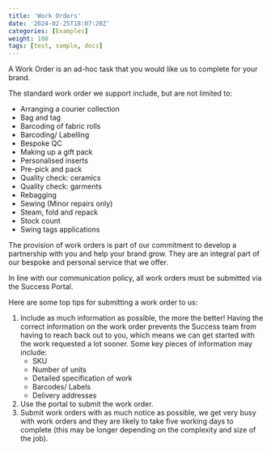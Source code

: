 ```yaml
---
title: 'Work Orders'
date: '2024-02-25T18:07:20Z'
categories: [Examples]
weight: 100
tags: [test, sample, docs]
---
```

A Work Order is an ad-hoc task that you would like us to complete for your brand. 

The standard work order we support include, but are not limited to:

- Arranging a courier collection
- Bag and tag
- Barcoding of fabric rolls
- Barcoding/ Labelling
- Bespoke QC
- Making up a gift pack
- Personalised inserts
- Pre-pick and pack
- Quality check: ceramics
- Quality check: garments
- Rebagging
- Sewing (Minor repairs only)
- Steam, fold and repack
- Stock count
- Swing tags applications

The provision of work orders is part of our commitment to develop a partnership with you and
help your brand grow. They are an integral part of our bespoke and personal service that we
offer.

In line with our communication policy, all work orders must be submitted via the Success
Portal.

Here are some top tips for submitting a work order to us:

1. Include as much information as possible, the more the better! Having the correct
information on the work order prevents the Success team from having to reach back out to
you, which means we can get started with the work requested a lot sooner. Some key
pieces of information may include:
	- SKU
    - Number of units
	- Detailed specification of work
    - Barcodes/ Labels
	- Delivery addresses
2. Use the portal to submit the work order.
3. Submit work orders with as much notice as possible, we get very busy with work orders
and they are likely to take five working days to complete (this may be longer depending on the
complexity and size of the job).

